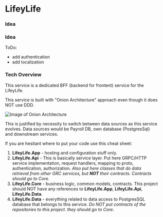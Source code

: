 # LifeyLife

### Idea

### Idea
ToDo:
 - add authentication
 - add localization

### Tech Overview
This service is a dedicated BFF (backend for frontent) service for the LifeyLife.

This service is built with "Onion Architecture" approach even though it does NOT use DDD.

![Image of Onion Architecture](http://4.bp.blogspot.com/-b4L9u8dyxgU/UDJIxbJt89I/AAAAAAAAAPU/JED0ustIIuM/s320/Overview.png)

This is justified by necessity to switch between data sources as this service evolves. Data sources would be Payroll DB, own database (PostgresSql) and downstream services.

If you are hesitant where to put your code use this cheat sheet:

1. **LifeyLife.App** - hosting and configuration stuff only.
2. **LifeyLife.Api** - This is basically service layer. Put here GRPC/HTTP service implementation, request handlers, mapping to proto, authentication, authorization. _Also put here classes that do data retrieval from other GRC services, but **NOT** their contracts. Contracts should go to Core._
3. **LifeyLife.Core** - business logic, common models, contracts. This project should NOT have any references to **LifeyLife.App**, **LifeyLife.Api**, **LifeyLife.Data**.
4. **LifeyLife.Data** - everything related to data access to PostgresSQL database that belongs to this service. _Do NOT put contracts of the repositories to this project. they should go to Core._ 
